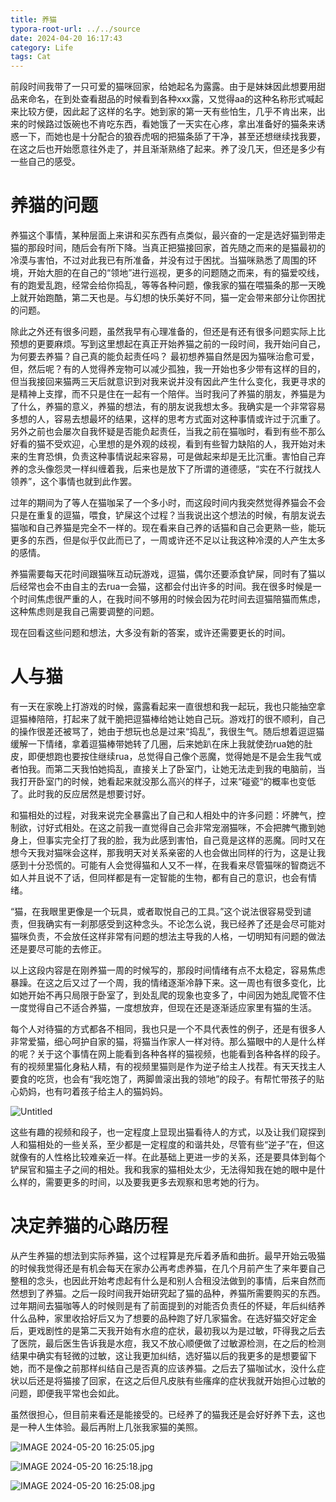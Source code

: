 ```yaml
---
title: 养猫
typora-root-url: ../../source
date: 2024-04-20 16:17:43
category: Life
tags: Cat
---
```


前段时间我带了一只可爱的猫咪回家，给她起名为露露。由于是妹妹因此想要用甜品来命名，在到处查看甜品的时候看到各种xxx露，又觉得aa的这种名称形式喊起来比较方便，因此起了这样的名字。她到家的第一天有些怕生，几乎不肯出来，出来的时候路过饭碗也不肯吃东西，看她饿了一天实在心疼，拿出准备好的猫条来诱惑一下，而她也是十分配合的狼吞虎咽的把猫条舔了干净，甚至还想继续找我要，在这之后也开始愿意往外走了，并且渐渐熟络了起来。养了没几天，但还是多少有一些自己的感受。

# **养猫的问题**

养猫这个事情，某种层面上来讲和买东西有点类似，最兴奋的一定是选好猫到带走猫的那段时间，随后会有所下降。当真正把猫接回家，首先随之而来的是猫最初的冷漠与害怕，不过对此我已有所准备，并没有过于困扰。当猫咪熟悉了周围的环境，开始大胆的在自己的“领地”进行巡视，更多的问题随之而来，有的猫爱咬线，有的跑爱乱跑，经常会给你捣乱，等等各种问题，像我家的猫在喂猫条的那一天晚上就开始跑酷，第二天也是。与幻想的快乐美好不同，猫一定会带来部分让你困扰的问题。

除此之外还有很多问题，虽然我早有心理准备的，但还是有还有很多问题实际上比预想的更要麻烦。写到这里想起在真正开始养猫之前的一段时间，我开始问自己，为何要去养猫？自己真的能负起责任吗？
最初想养猫自然是因为猫咪治愈可爱，但，然后呢？有的人觉得养宠物可以减少孤独，我一开始也多少带有这样的目的，但当我接回来猫两三天后就意识到对我来说并没有因此产生什么变化，我更寻求的是精神上支撑，而不只是住在一起有一个陪伴。当时我问了养猫的朋友，养猫是为了什么，养猫的意义，养猫的想法，有的朋友说我想太多。我确实是一个非常容易多想的人，容易去想最坏的结果，这样的思考方式面对这种事情或许过于沉重了。
另外之前也会屡次自我怀疑是否能负起责任，当我之前在猫咖时，看到有些不那么好看的猫不受欢迎，心里想的是外观的歧视，看到有些智力缺陷的人，我开始对未来的生育恐惧，负责这种事情说起来容易，可是做起来却是无比沉重。害怕自己弃养的念头像怨灵一样纠缠着我，后来也是放下了所谓的道德感，“实在不行就找人领养”，这个事情也就到此作罢。

过年的期间为了等人在猫咖呆了一个多小时，而这段时间内我突然觉得养猫会不会只是在重复的逗猫，喂食，铲屎这个过程？当我说出这个想法的时候，有朋友说去猫咖和自己养猫是完全不一样的。现在看来自己养的话猫和自己会更熟一些，能玩更多的东西，但是似乎仅此而已了，一周或许还不足以让我这种冷漠的人产生太多的感情。

养猫需要每天花时间跟猫咪互动玩游戏，逗猫，偶尔还要添食铲屎，同时有了猫以后经常也会不由自主的去rua一会猫，这都会付出许多的时间。我在很多时候是一个时间焦虑很严重的人，在我时间不够用的时候会因为花时间去逗猫陪猫而焦虑，这种焦虑则是我自己需要调整的问题。

现在回看这些问题和想法，大多没有新的答案，或许还需要更长的时间。

# **人与猫**

有一天在家晚上打游戏的时候，露露看起来一直很想和我一起玩，我也只能抽空拿逗猫棒陪陪，打起来了就干脆把逗猫棒给她让她自己玩。游戏打的很不顺利，自己的操作很差还被骂了，她由于想玩也总是过来“捣乱”，我很生气。随后想着逗逗猫缓解一下情绪，拿着逗猫棒带她转了几圈，后来她趴在床上我就使劲rua她的肚皮，即便想跑也要按住继续rua，总觉得自己像个恶魔，觉得她是不是会生我气或者怕我。而第二天我怕她捣乱，直接关上了卧室门，让她无法走到我的电脑前，当我打开卧室门的时候，她看起来就没那么高兴的样子，过来“碰瓷“的概率也变低了。此时我的反应居然是想要讨好。

和猫相处的过程，对我来说完全暴露出了自己和人相处中的许多问题：坏脾气，控制欲，讨好式相处。在这之前我一直觉得自己会非常宠溺猫咪，不会把脾气撒到她身上，但事实完全打了我的脸，我为此感到害怕，自己竟是这样的恶魔。同时又在想今天我对猫咪会这样，那我明天对关系亲密的人也会做出同样的行为，这是让我感到十分恐慌的。可能有人会觉得猫和人又不一样，在我看来尽管猫咪的智商远不如人并且说不了话，但同样都是有一定智能的生物，都有自己的意识，也会有情绪。

“猫，在我眼里更像是一个玩具，或者取悦自己的工具。”这个说法很容易受到谴责，但我确实有一刹那感受到这种念头。不论怎么说，我已经养了还是会尽可能对猫咪负责，不会放任这样非常有问题的想法主导我的人格，一切明知有问题的做法还是要尽可能的去修正。

以上这段内容是在刚养猫一周的时候写的，那段时间情绪有点不太稳定，容易焦虑暴躁。在这之后又过了一个周，我的情绪逐渐冷静下来。这一周也有很多变化，比如她开始不再只局限于卧室了，到处乱爬的现象也变多了，中间因为她乱爬管不住一度觉得自己不适合养猫，一度想放弃，但现在还是逐渐适应家里有猫的生活。

每个人对待猫的方式都各不相同，我也只是一个不具代表性的例子，还是有很多人非常爱猫，细心呵护自家的猫，将猫当作家人一样对待。那么猫眼中的人是什么样的呢？关于这个事情在网上能看到各种各样的猫视频，也能看到各种各样的段子。有的视频里猫化身粘人精，有的视频里猫则是作为逆子给主人找茬。有天天找主人要食的吃货，也会有“我吃饱了，两脚兽滚出我的领地”的段子。有帮忙带孩子的贴心奶妈，也有叼着孩子给主人的猫妈妈。

![Untitled](/images/keeping-a-cat/Untitled.jpeg)

这些有趣的视频和段子，也一定程度上显现出猫看待人的方式，以及让我们窥探到人和猫相处的一些关系，至少都是一定程度的和谐共处，尽管有些“逆子”在，但这就像有的人性格比较难亲近一样。在此基础上更进一步的关系，还是要具体到每个铲屎官和猫主子之间的相处。我和我家的猫相处太少，无法得知我在她的眼中是什么样的，需要更多的时间，以及要我更多去观察和思考她的行为。

# **决定养猫的心路历程**

从产生养猫的想法到实际养猫，这个过程算是充斥着矛盾和曲折。最早开始云吸猫的时候我觉得还是有机会每天在家办公再考虑养猫，在几个月前产生了来年要自己整租的念头，也因此开始考虑起有什么是和别人合租没法做到的事情，后来自然而然想到了养猫。之后一段时间我开始研究起了猫的品种，养猫所需要购买的东西。过年期间去猫咖等人的时候则是有了前面提到的对能否负责任的怀疑，年后纠结养什么品种，家里收拾好后又为了想要的品种跑了好几家猫舍。在选好猫交好定金后，更戏剧性的是第二天我开始有水痘的症状，最初我以为是过敏，吓得我之后去了医院，最后医生告诉我是水痘，我又不放心顺便做了过敏源检测，在之后的检测结果中确实有轻微的过敏，这让我更加纠结，选好猫以后的我更多的是想要留下她，而不是像之前那样纠结自己是否真的应该养猫。之后去了猫咖试水，没什么症状以后还是将猫接了回家，在这之后但凡皮肤有些瘙痒的症状我就开始担心过敏的问题，即便我平常也会如此。

虽然很担心，但目前来看还是能接受的。已经养了的猫我还是会好好养下去，这也是一种人生体验。最后再附上几张我家猫的美照。

![IMAGE 2024-05-20 16:25:05.jpg](/images/keeping-a-cat/IMAGE_2024-05-20_162505.jpg)

![IMAGE 2024-05-20 16:25:18.jpg](/images/keeping-a-cat/IMAGE_2024-05-20_162518.jpg)

![IMAGE 2024-05-20 16:25:08.jpg](/images/keeping-a-cat/IMAGE_2024-05-20_162508.jpg)
